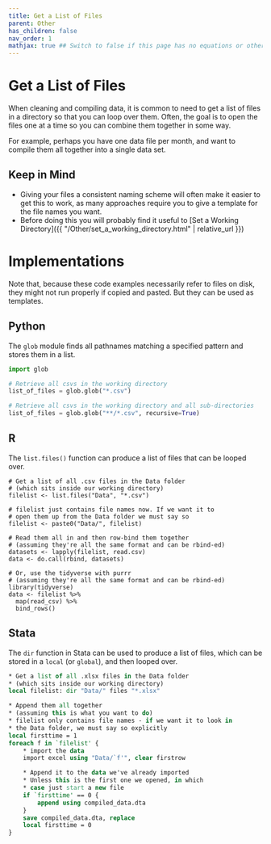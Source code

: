 ```yaml
---
title: Get a List of Files
parent: Other
has_children: false
nav_order: 1
mathjax: true ## Switch to false if this page has no equations or other math rendering.
---
```


# Get a List of Files

When cleaning and compiling data, it is common to need to get a list of files in a directory so that you can loop over them. Often, the goal is to open the files one at a time so you can combine them together in some way.

For example, perhaps you have one data file per month, and want to compile them all together into a single data set.

## Keep in Mind

- Giving your files a consistent naming scheme will often make it easier to get this to work, as many approaches require you to give a template for the file names you want.
- Before doing this you will probably find it useful to [Set a Working Directory]({{ "/Other/set_a_working_directory.html" | relative_url }})

# Implementations

Note that, because these code examples necessarily refer to files on disk, they might not run properly if copied and pasted. But they can be used as templates.

## Python
The `glob` module finds all pathnames matching a specified pattern and stores them in a list.

```python
import glob

# Retrieve all csvs in the working directory
list_of_files = glob.glob("*.csv")

# Retrieve all csvs in the working directory and all sub-directories
list_of_files = glob.glob("**/*.csv", recursive=True)
```

## R

The `list.files()` function can produce a list of files that can be looped over.

```r?skip=true&skipreason=files_dont_exist
# Get a list of all .csv files in the Data folder
# (which sits inside our working directory)
filelist <- list.files("Data", "*.csv")

# filelist just contains file names now. If we want it to
# open them up from the Data folder we must say so
filelist <- paste0("Data/", filelist)

# Read them all in and then row-bind them together
# (assuming they're all the same format and can be rbind-ed)
datasets <- lapply(filelist, read.csv)
data <- do.call(rbind, datasets)

# Or, use the tidyverse with purrr
# (assuming they're all the same format and can be rbind-ed)
library(tidyverse)
data <- filelist %>%
  map(read_csv) %>%
  bind_rows()
```

## Stata

The `dir` function in Stata can be used to produce a list of files, which can be stored in a `local` (or `global`), and then looped over.

```stata
* Get a list of all .xlsx files in the Data folder
* (which sits inside our working directory)
local filelist: dir "Data/" files "*.xlsx"

* Append them all together
* (assuming this is what you want to do)
* filelist only contains file names - if we want it to look in
* the Data folder, we must say so explicitly
local firsttime = 1
foreach f in `filelist' {
	* import the data
	import excel using "Data/`f'", clear firstrow

	* Append it to the data we've already imported
	* Unless this is the first one we opened, in which
	* case just start a new file
	if `firsttime' == 0 {
		append using compiled_data.dta
	}
	save compiled_data.dta, replace
	local firsttime = 0
}
```

